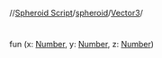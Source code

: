 //[Spheroid Script](../../index.md)/[spheroid](../index.md)/[Vector3](index.md)/[<init>](-init-.md)



# <init>  
 
fun [<init>](-init-.md)(x: [Number](../-number/index.md), y: [Number](../-number/index.md), z: [Number](../-number/index.md))  



